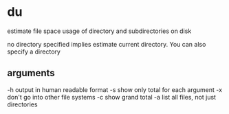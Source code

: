 # du

estimate file space usage of directory and subdirectories on disk

no directory specified implies estimate current directory.
You can also specify a directory

## arguments

-h output in human readable format
-s show only total for each argument
-x don't go into other file systems
-c show grand total
-a list all files, not just directories